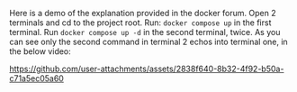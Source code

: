 Here is a demo of the explanation provided in the docker forum. Open 2 terminals and cd to the project root. Run:
`docker compose up` in the first terminal.
Run `docker compose up -d` in the second terminal, twice.
As you can see only the second command in terminal 2 echos into terminal one, in the below video:

https://github.com/user-attachments/assets/2838f640-8b32-4f92-b50a-c71a5ec05a60

